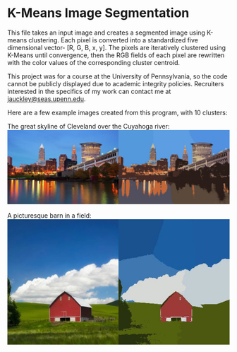# K-Means Image Segmentation
This file takes an input image and creates a segmented image using K-means clustering. Each pixel is converted into a standardized five dimensional vector- \[R, G, B, x, y\]. The pixels are iteratively clustered using K-Means until convergence, then the RGB fields of each pixel are rewritten with the color values of the corresponding cluster centroid.

This project was for a course at the University of Pennsylvania, so the code cannot be publicly displayed due to academic integrity policies. Recruiters interested in the specifics of my work can contact me at jauckley@seas.upenn.edu.

Here are a few example images created from this program, with 10 clusters:

The great skyline of Cleveland over the Cuyahoga river:
![alt text](https://github.com/jauckley/k-means-image-seg/blob/master/images/cle_sky.jpg)


A picturesque barn in a field: \
![alt text](https://github.com/jauckley/k-means-image-seg/blob/master/images/barn.jpg)
